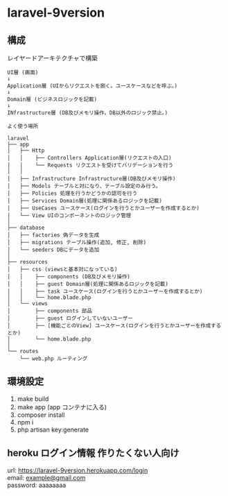 # laravel-9version

## 構成

レイヤードアーキテクチャで構築

```
UI層 (画面)
↓
Application層 (UIからリクエストを捌く。ユースケースなどを呼ぶ。)
↓
Domain層 (ビジネスロジックを記載)
↓
INfrastructure層 (DB及びメモリ操作。DB以外のロジック禁止。)

よく使う場所

laravel
├── app
│   ├── Http
│   │    ├── Controllers Application層(リクエストの入口)
│   │    └── Requests リクエストを受けてバリデーションを行う
│   │
│   ├── Infrastructure Infrastructure層(DB及びメモリ操作)
│   ├── Models テーブルと対になり、テーブル設定のみ行う。
│   ├── Policies 処理を行うかどうかの認可を行う
│   ├── Services Domain層(処理に関係あるロジックを記載)
│   ├── UseCases ユースケース(ログインを行うとかユーザーを作成するとか)
│   └── View UIのコンポーネントのロジック管理
│
├── database
│   ├── factories 偽データを生成
│   ├── migrations テーブル操作(追加, 修正, 削除)
│   └── seeders DBにデータを追加
│
├── resources
│   ├── css (viewsと基本対になっている)
│   │    ├── components (DB及びメモリ操作)
│   │    ├── guest Domain層(処理に関係あるロジックを記載)
│   │    ├── task ユースケース(ログインを行うとかユーザーを作成するとか)
│   │    └── home.blade.php
│   └── views
│        ├── components 部品
│        ├── guest ログインしていないユーザー
│        ├── [機能ごとのView] ユースケース(ログインを行うとかユーザーを作成するとか)
│        └── home.blade.php
│
└── routes
    └── web.php ルーティング

```

## 環境設定

1. make build
2. make app (app コンテナに入る)
3. composer install
4. npm i
5. php artisan key:generate

## heroku ログイン情報 作りたくない人向け

url: https://laravel-9version.herokuapp.com/login  
email: example@gmail.com  
password: aaaaaaaa
